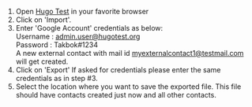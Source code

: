 1. Open [Hugo Test](http://hugotest.org/) in your favorite browser
2. Click on 'Import'.
3. Enter 'Google Account' credentials as below:  
	Username : admin.user@hugotest.org  
	Password : Takbok#1234  
	A new external contact with mail id myexternalcontact1@testmail.com will get created.
4. Click on 'Export'
   If asked for credentials please enter the same credentials as in step #3.
5. Select the location where you want to save the exported file.
   This file should have contacts created just now and all other contacts.
